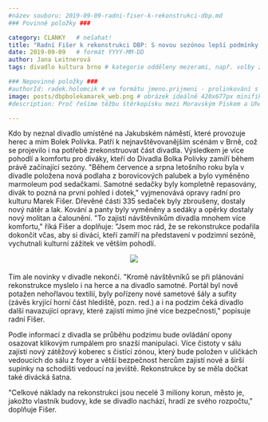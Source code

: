 ```yaml
---
#název souboru: 2019-09-09-radni-fiser-k-rekonstrukci-dbp.md
### Povinné položky ###

category: CLANKY   # nešahat!
title: "Radní Fišer k rekonstrukci DBP: S novou sezónou lepší podmínky a více komfortu pro diváky"
date: 2019-09-09   # formát YYYY-MM-DD
author: Jana Leitnerová
tags: divadlo kultura brno # kategorie odděleny mezerami, např. volby zemědělství životní-prostředí piráti (viz https://jihomoravsky.pirati.cz/tags/)

### Nepovinné položky ###
#authorId: radek.holomcik # ve formátu jmeno.prijmeni - prolinkování s profilem přes uid
image: posts/dbpbolekamarek_web.png # obrázek ideálně 420x677px minifikovaný přes https://tinypng.com/
#description: Proč řešíme těžbu štěrkopísku mezi Moravským Pískem a Uherským Ostrohem? Podrobné info o celé kauze.

---
```


Kdo by neznal divadlo umístěné na Jakubském náměstí, které provozuje herec a mim Bolek Polívka. Patří k nejnavštěvovanějším scénám v Brně, což se projevilo i na potřebě zrekonstruovat část divadla. Výsledkem je více pohodlí a komfortu pro diváky, kteří do Divadla Bolka Polívky zamíří během právě začínající sezóny. "Během července a srpna letošního roku byla v divadle položena nová podlaha z borovicových palubek a bylo vyměněno marmoleum pod sedačkami. Samotné sedačky byly kompletně repasovány, divák to pozná na první pohled i dotek," vyjmenovává opravy radní pro kulturu Marek Fišer. Dřevěné části 335 sedaček byly zbroušeny, dostaly nový nátěr a lak. Kování a panty byly vyměněny a sedáky a opěrky dostaly nový molitan a čalounění. "To zajistí návštěvníkům divadla mnohem více komfortu," říká Fišer a doplňuje: "Jsem moc rád, že se rekonstrukce podařila dokončit včas, aby si diváci, kteří zamíří na představení v podzimní sezóně, vychutnali kulturní zážitek ve větším pohodlí.


<div style="text-align:center;margin-bottom:20px"><a href="https://jihomoravsky.pirati.cz/assets/img/posts/mapa-prameniste-web.jpg" target="_blank">
<img src="https://jihomoravsky.pirati.cz/assets/img/posts/dbpsedacky_web.png" style="max-width:100%">
</a></div>

Tím ale novinky v divadle nekončí. "Kromě návštěvníků se při plánování rekonstrukce myslelo i na herce a na divadlo samotné. Portál byl nově potažen nehořlavou textilií, byly pořízeny nové sametové šály a sufity (závěs kryjící horní část hlediště, pozn. red.) a i na podzim čeká divadlo další navazující opravy, které zajistí mimo jiné více bezpečnosti," popisuje radní Fišer.

Podle informací z divadla se průběhu podzimu bude ovládání opony osazovat klikovým rumpálem pro snazší manipulaci. Více čistoty v sálu zajistí nový zátěžový koberec s čistící zónou, který bude položen v uličkách vedoucích do sálu z foyer a větší bezpečnost hercům zajistí nové a širší supínky na schodišti vedoucí na jeviště. Rekonstrukce by se měla dočkat také divácká šatna.

"Celkové náklady na rekonstrukci jsou necelé 3 miliony korun, město je, jakožto vlastník budovy, kde se divadlo nachází, hradí ze svého rozpočtu," doplňuje Fišer.
